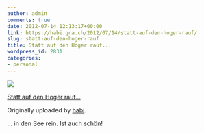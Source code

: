 ```yaml
---
author: admin
comments: true
date: 2012-07-14 12:13:17+00:00
link: https://habi.gna.ch/2012/07/14/statt-auf-den-hoger-rauf/
slug: statt-auf-den-hoger-rauf
title: Statt auf den Hoger rauf...
wordpress_id: 2831
categories:
- personal
---
```



 [![](https://static.flickr.com/8166/7567466714_04e5ff5254_m.jpg)](https://www.flickr.com/photos/habi/7567466714/)
   

 
  [Statt auf den Hoger rauf...](https://www.flickr.com/photos/habi/7567466714/)
    

  Originally uploaded by [habi](https://www.flickr.com/photos/habi/).
 



... in den See rein. Ist auch schön!
  

